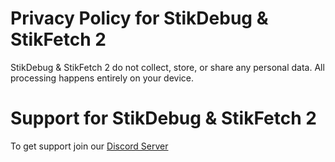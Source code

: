 # Privacy Policy for StikDebug & StikFetch 2
StikDebug & StikFetch 2 do not collect, store, or share any personal data. All processing happens entirely on your device.

# Support for StikDebug & StikFetch 2
To get support join our [Discord Server](https://discord.gg/mACqxMxP3X)


